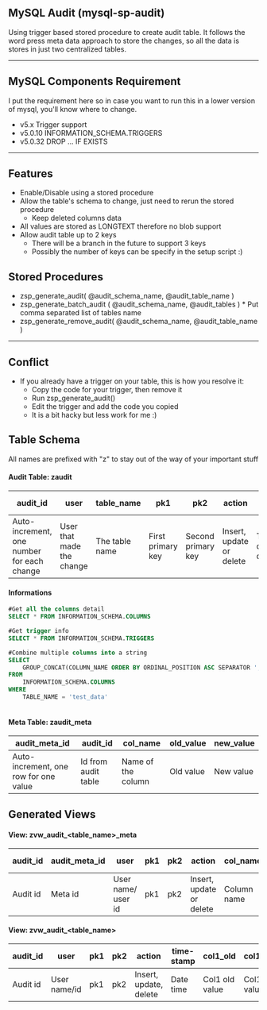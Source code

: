 ## MySQL Audit (mysql-sp-audit)
Using trigger based stored procedure to create audit table. It follows the word press meta data approach to store the changes, so all the data is stores in just two centralized tables.

---
## MySQL Components Requirement 
I put the requirement here so in case you want to run this in a lower version of mysql, you'll know where to change.

* v5.x         Trigger support
* v5.0.10   INFORMATION_SCHEMA.TRIGGERS
* v5.0.32   DROP ... IF EXISTS

---
## Features
* Enable/Disable using a stored procedure
* Allow the table's schema to change, just need to rerun the stored procedure
  * Keep deleted columns data
* All values are stored as LONGTEXT therefore no blob support
* Allow audit table up to 2 keys
  * There will be a branch in the future to support 3 keys
  * Possibly the number of keys can be specify in the setup script :)

## Stored Procedures
* zsp_generate_audit( @audit_schema_name, @audit_table_name )
* zsp_generate_batch_audit ( @audit_schema_name, @audit_tables )
      * Put comma separated list of tables name
* zsp_generate_remove_audit( @audit_schema_name, @audit_table_name )

---
## Conflict
* If you already have a trigger on your table, this is how you resolve it:
	 * Copy the code for your trigger, then remove it 
	 * Run zsp_generate_audit()
	 * Edit the trigger and add the code you copied
	 * It is a bit hacky but less work for me :)

## Table Schema
All names are prefixed with "z" to stay out of the way of your important stuff

#### Audit Table: zaudit

|audit_id  	|user |table_name |pk1  	|pk2  	|action  	|time-stamp  |
|---	|---	|---	|---	|---	|---	|---	|
|Auto-increment, one number for each change  	|User that made the change |The table name |First primary key  	|Second primary key  	|Insert, update or delete  	|Time the changed occurred  	|


#### Informations
```SQL
#Get all the columns detail
SELECT * FROM INFORMATION_SCHEMA.COLUMNS

#Get trigger info
SELECT * FROM INFORMATION_SCHEMA.TRIGGERS

#Combine multiple columns into a string
SELECT 
    GROUP_CONCAT(COLUMN_NAME ORDER BY ORDINAL_POSITION ASC SEPARATOR ', ')
FROM
    INFORMATION_SCHEMA.COLUMNS
WHERE
    TABLE_NAME = 'test_data'
	
```



#### Meta Table: zaudit_meta

|audit_meta_id  	|audit_id  	|col_name  	|old_value  	|new_value  	|
|---	|---	|---	|---	|---	|
|Auto-increment, one row for one value  	|Id from audit table  	|Name of the column  	|Old value  	|New value  	|

## Generated Views

#### View: zvw_audit_\<table_name\>_meta

|audit_id  	|audit_meta_id  	|user |pk1  	|pk2  	|action  	|col_name  	|old_value  	|new_value |time-stamp |
|---	|---	|---	|---	|---	|---	|---	|---	|---	|---	|
|Audit id  	|Meta id  	|User name/ user id |pk1  	|pk2  	|Insert, update or delete  	|Column name |Old value  	|New value |Date time  	|

#### View: zvw_audit_\<table_name\>

|audit_id  	|user |pk1  	|pk2  	|action  	|time-stamp |col1_old  	|col1_new  	|col2_old  	|col2_new|
|---	|---	|---	|---	|---	|---	|---	|---	|---	|---	|
|Audit id  	|User name/id |pk1  	|pk2  	|Insert, update, delete  	|Date time  	|Col1 old value  	|Col1 new value  	|Col2 old value  	|Col2 new value  	|


